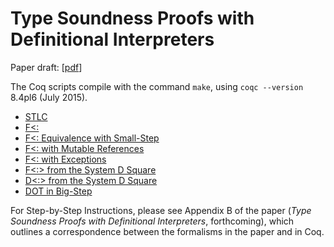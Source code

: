 Type Soundness Proofs with Definitional Interpreters
====================================================

Paper draft: [[pdf](http://cs.purdue.edu/~rompf/papers/amin-draft2016a.pdf)]

The Coq scripts compile with the command `make`, using `coqc --version` 8.4pl6 (July 2015).

- [STLC](stlc.v)
- [F<:](fsub.v)
- [F<: Equivalence with Small-Step](fsub_equiv.v)
- [F<: with Mutable References](fsub_mut.v)
- [F<: with Exceptions](fsub_exn.v)
- [F<:> from the System D Square](fsubsup.v)
- [D<:> from the System D Square](dsubsup.v)
- [DOT in Big-Step](dot.v)

For Step-by-Step Instructions, please see Appendix B of the paper (_Type Soundness Proofs with Definitional Interpreters_, forthcoming), which outlines a correspondence between the formalisms in the paper and in Coq. 
